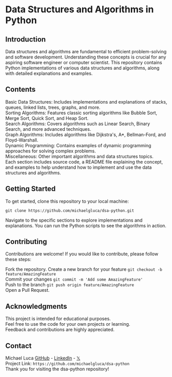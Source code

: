 # Data Structures and Algorithms in Python

## Introduction

Data structures and algorithms are fundamental to efficient problem-solving and software development. Understanding these concepts is crucial for any aspiring software engineer or computer scientist. This repository contains Python implementations of various data structures and algorithms, along with detailed explanations and examples.

## Contents

Basic Data Structures: Includes implementations and explanations of stacks, queues, linked lists, trees, graphs, and more.\
Sorting Algorithms: Features classic sorting algorithms like Bubble Sort, Merge Sort, Quick Sort, and Heap Sort.\
Search Algorithms: Covers algorithms such as Linear Search, Binary Search, and more advanced techniques.\
Graph Algorithms: Includes algorithms like Dijkstra's, A*, Bellman-Ford, and Floyd-Warshall.\
Dynamic Programming: Contains examples of dynamic programming approaches for solving complex problems.\
Miscellaneous: Other important algorithms and data structures topics.\
Each section includes source code, a README file explaining the concept, and examples to help understand how to implement and use the data structures and algorithms.

## Getting Started

To get started, clone this repository to your local machine:

`git clone https://github.com/michaelgluca/dsa-python.git`

Navigate to the specific sections to explore implementations and explanations. You can run the Python scripts to see the algorithms in action.

## Contributing

Contributions are welcome! If you would like to contribute, please follow these steps:

Fork the repository.
Create a new branch for your feature `git checkout -b feature/AmazingFeature`\
Commit your changes `git commit -m 'Add some AmazingFeature'`\
Push to the branch `git push origin feature/AmazingFeature`\
Open a Pull Request.

## Acknowledgments

This project is intended for educational purposes.\
Feel free to use the code for your own projects or learning.\
Feedback and contributions are highly appreciated.

## Contact

Michael Luca 
[GitHub](https://github.com/michaelgluca) - 
[LinkedIn](https://www.linkedin.com/in/michael-g-luca-780801105/) - 
[𝕏](https://twitter.com/M_GLuca)\
Project Link: `https://github.com/michaelgluca/dsa-python`\
Thank you for visiting the dsa-python repository!
